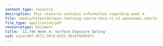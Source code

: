 ```yaml
---
content_type: resource
description: This resource contains information regarding week 4.
file: /media/https%3A/open-learning-course-data-rc.s3.amazonaws.com/12-744-marine-isotope-chemistry-fall-2012/a1eecd0fd572397d8552d010f92850f2_MIT12_744F12_Week4.pdf
file_type: application/pdf
resourcetype: Document
title: '12.744 Week 4: Surface Exposure Dating'
uid: a1eecd0f-d572-397d-8552-d010f92850f2
---
```

